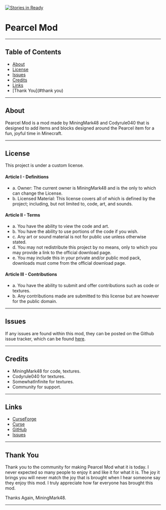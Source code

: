 [![Stories in Ready](https://badge.waffle.io/MiningMark48/Pearcel-Mod.png?label=ready&title=Ready)](https://waffle.io/MiningMark48/Pearcel-Mod)
# Pearcel Mod

***

## Table of Contents
* [About](#about)
* [License](#license)
* [Issues](#issues)
* [Credits](#credits)
* [Links](#links)
* [Thank You](#thank you)

***

## About
Pearcel Mod is a mod made by MiningMark48 and Codyrule040 that is designed to add items and blocks designed around the Pearcel item for a fun, joyful time in Minecraft.   


***

## License
This project is under a custom license.

#### Article I - Definitions
 * a. Owner: The current owner is MiningMark48 and is the only to which can change the License.
 * b. Licensed Material: This license covers all of which is defined by the project; including, but not limited to, code, art, and sounds.

#### Article II - Terms
 * a. You have the ability to view the code and art.
 * b. You have the ability to use portions of the code if you wish.
 * c. Any art or sound material is not for public use unless otherwise stated.
 * d. You may not redistribute this project by no means, only to which you may provide a link to the official download page.
 * e. You may include this in your private and/or public mod pack, downloads must come from the official download page.

#### Article III - Contributions
 * a. You have the ability to submit and offer contributions such as code or textures.
 * b. Any contributions made are submitted to this license but are however for the public domain.

***

## Issues
If any issues are found within this mod, they can be posted on the Github issue tracker, which can be found [here](https://github.com/MiningMark48/Pearcel-Mod/issues).

***

## Credits
* MiningMark48 for code, textures.
* Codyrule040 for textures.
* SomewhatInfinite for textures.
* Community for support.

***

## Links
* [CurseForge](http://minecraft.curseforge.com/projects/pearcel-mod)
* [Curse](http://mods.curse.com/mc-mods/minecraft/227627-pearcel-mod)
* [GitHub](https://github.com/MiningMark48/Pearcel-Mod/tree/master)
* [Issues](https://github.com/MiningMark48/Pearcel-Mod/issues)

***
## Thank You
Thank you to the community for making Pearcel Mod what it is today. I never expected so many people to enjoy it and like it for what it is. The joy it brings you will never match the joy that is brought when I hear someone say they enjoy this mod. I truly appreciate how far everyone has brought this mod.  
  
Thanks Again, MiningMark48.

***
